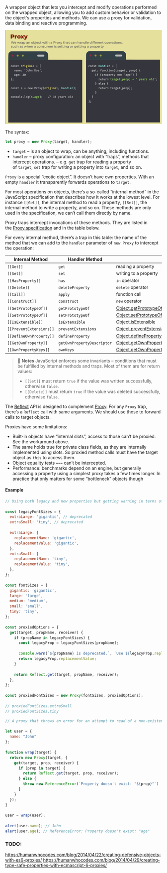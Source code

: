 A wrapper object that lets you intercept and modify operations performed on the wrapped object, allowing you to add custom behavior or validation to the object's properties and methods.
We can use a proxy for validation, data binding and reactive programming.

![Proxy.png](images/Proxy.png)

The syntax:

```ts
let proxy = new Proxy(target, handler);
```

- `target` – is an object to wrap, can be anything, including functions.
- `handler` – proxy configuration: an object with “traps”, methods that intercept operations. – e.g. `get` trap for reading a property of `target`, `set` trap for writing a property into `target`, and so on.

`Proxy` is a special “exotic object”. It doesn’t have own properties. With an empty `handler` it transparently forwards operations to `target`.

For most operations on objects, there’s a so-called “internal method” in the JavaScript specification that describes how it works at the lowest level. For instance `[[Get]]`, the internal method to read a property, `[[Set]]`, the internal method to write a property, and so on. These methods are only used in the specification, we can’t call them directly by name.

Proxy traps intercept invocations of these methods. They are listed in the [Proxy specification](https://tc39.es/ecma262/#sec-proxy-object-internal-methods-and-internal-slots) and in the table below.

For every internal method, there’s a trap in this table: the name of the method that we can add to the `handler` parameter of `new Proxy` to intercept the operation:

| Internal Method         | Handler Method             | Triggers when…                                                                                                                                                                                                                                                                                                                    |
| ----------------------- | -------------------------- | --------------------------------------------------------------------------------------------------------------------------------------------------------------------------------------------------------------------------------------------------------------------------------------------------------------------------------- |
| `[[Get]]`               | `get`                      | reading a property                                                                                                                                                                                                                                                                                                                |
| `[[Set]]`               | `set`                      | writing to a property                                                                                                                                                                                                                                                                                                             |
| `[[HasProperty]]`       | `has`                      | `in` operator                                                                                                                                                                                                                                                                                                                     |
| `[[Delete]]`            | `deleteProperty`           | `delete` operator                                                                                                                                                                                                                                                                                                                 |
| `[[Call]]`              | `apply`                    | function call                                                                                                                                                                                                                                                                                                                     |
| `[[Construct]]`         | `construct`                | `new` operator                                                                                                                                                                                                                                                                                                                    |
| `[[GetPrototypeOf]]`    | `getPrototypeOf`           | [Object.getPrototypeOf](https://developer.mozilla.org/en-US/docs/Web/JavaScript/Reference/Global_Objects/Object/getPrototypeOf)                                                                                                                                                                                                   |
| `[[SetPrototypeOf]]`    | `setPrototypeOf`           | [Object.setPrototypeOf](https://developer.mozilla.org/en-US/docs/Web/JavaScript/Reference/Global_Objects/Object/setPrototypeOf)                                                                                                                                                                                                   |
| `[[IsExtensible]]`      | `isExtensible`             | [Object.isExtensible](https://developer.mozilla.org/en-US/docs/Web/JavaScript/Reference/Global_Objects/Object/isExtensible)                                                                                                                                                                                                       |
| `[[PreventExtensions]]` | `preventExtensions`        | [Object.preventExtensions](https://developer.mozilla.org/en-US/docs/Web/JavaScript/Reference/Global_Objects/Object/preventExtensions)                                                                                                                                                                                             |
| `[[DefineOwnProperty]]` | `defineProperty`           | [Object.defineProperty](https://developer.mozilla.org/en-US/docs/Web/JavaScript/Reference/Global_Objects/Object/defineProperty), [Object.defineProperties](https://developer.mozilla.org/en-US/docs/Web/JavaScript/Reference/Global_Objects/Object/defineProperties)                                                              |
| `[[GetOwnProperty]]`    | `getOwnPropertyDescriptor` | [Object.getOwnPropertyDescriptor](https://developer.mozilla.org/en-US/docs/Web/JavaScript/Reference/Global_Objects/Object/getOwnPropertyDescriptor), `for..in`, `Object.keys/values/entries`                                                                                                                                      |
| `[[OwnPropertyKeys]]`   | `ownKeys`                  | [Object.getOwnPropertyNames](https://developer.mozilla.org/en-US/docs/Web/JavaScript/Reference/Global_Objects/Object/getOwnPropertyNames), [Object.getOwnPropertySymbols](https://developer.mozilla.org/en-US/docs/Web/JavaScript/Reference/Global_Objects/Object/getOwnPropertySymbols), `for..in`, `Object.keys/values/entries` |

> :memo: **Notes** 
> JavaScript enforces some invariants – conditions that must be fulfilled by internal methods and traps.
> Most of them are for return values:
> - `[[Set]]` must return `true` if the value was written successfully, otherwise `false`.
> - `[[Delete]]` must return `true` if the value was deleted successfully, otherwise `false`.


The [Reflect](https://developer.mozilla.org/en-US/docs/Web/JavaScript/Reference/Global_Objects/Reflect) API is designed to complement [Proxy](https://developer.mozilla.org/en-US/docs/Web/JavaScript/Reference/Global_Objects/Proxy). For any `Proxy` trap, there’s a `Reflect` call with same arguments. We should use those to forward calls to target objects.

Proxies have some limitations:
- Built-in objects have “internal slots”, access to those can’t be proxied. See the workaround above.
- The same holds true for private class fields, as they are internally implemented using slots. So proxied method calls must have the target object as `this` to access them.
- Object equality tests `===` can’t be intercepted.
- Performance: benchmarks depend on an engine, but generally accessing a property using a simplest proxy takes a few times longer. In practice that only matters for some “bottleneck” objects though

#### Example

```js
// Using both legacy and new properties but getting warning in terms of using legacy.

const legacyFontSizes = {
  extraLarge: 'gigantic', // deprecated
  extraSmall: 'tiny', // deprecated

  extraLarge: {
    replacementName: 'gigantic',
    replacementValue: 'gigantic',
  },
  extraSmall: {
    replacementName: 'tiny',
    replacementValue: 'tiny',
  },
};

const fontSizes = {
  gigantic: 'gigantic',
  large: 'large',
  medium: 'medium',
  small: 'small',
  tiny: 'tiny',
};

const proxiedOptions = {
  get(target, propName, receiver) {
    if (propName in legacyFontSizes) {
      const legacyProp = legacyFontSizes[propName];

      console.warn(`${propName} is deprecated.`, `Use ${legacyProp.replacementName} instead.`);
      return legacyProp.replacementValue;
    }

    return Reflect.get(target, propName, receiver);
  },
};

const proxiedFontSizes = new Proxy(fontSizes, proxiedOptions);

// proxiedFontSizes.extraSmall
// proxiedFontSizes.tiny
```

```js
// A proxy that throws an error for an attempt to read of a non-existent property instead.

let user = {
  name: "John"
};

function wrap(target) {
  return new Proxy(target, {
    get(target, prop, receiver) {
      if (prop in target) {
        return Reflect.get(target, prop, receiver);
      } else {
        throw new ReferenceError(`Property doesn't exist: "${prop}"`)
      }
    }
  });
}

user = wrap(user);

alert(user.name); // John
alert(user.age); // ReferenceError: Property doesn't exist: "age"
```



### TODO:
https://humanwhocodes.com/blog/2014/04/22/creating-defensive-objects-with-es6-proxies/
https://humanwhocodes.com/blog/2014/04/29/creating-type-safe-properties-with-ecmascript-6-proxies/